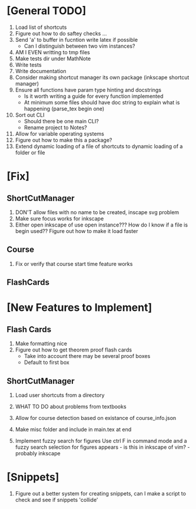 # [General TODO]
1. Load list of shortcuts
1. Figure out how to do saftey checks ...
1. Send 'a' to buffer in fucntion write latex if possible
    - Can I distinguish between two vim instances?
1. AM I EVEN writting to tmp files
1. Make tests dir under MathNote
1. Write tests
1. Write documentation
1. Consider making shortcut manager its own package (inkscape shortcut manager)
1. Ensure all functions have param type hinting and docstrings
    - Is it worth writing a guide for every function implemented
    - At minimum some files should have doc string to explain what is happening
      (parse_tex begin one)
1. Sort out CLI
    - Should there be one main CLI?
    - Rename project to Notes?
1. Allow for variable operating systems
1. Figure out how to make this a package?
1. Extend dynamic loading of a file of shortcuts to dynamic loading of a folder
   or file

# [Fix]
## ShortCutManager
1. DON'T allow files with no name to be created, inscape svg problem
1. Make sure focus works for inkscape
1. Either open inkscape of use open instance??? How do I know if a file is begin
   used?? Figure out how to make it load faster

## Course
1. Fix or verify that course start time feature works

## FlashCards



# [New Features to Implement]
## Flash Cards
1. Make formatting nice
1. Figure out how to get theorem proof flash cards
    - Take into account there may be several proof boxes
    - Default to first box

## ShortCutManager
1. Load user shortcuts from a directory
1. WHAT TO DO about problems from textbooks
1. Allow for course detection based on existance of course_info.json
1. Make misc folder and include in main.tex at end

1. Implement fuzzy search for figures
    Use ctrl F in command mode and a fuzzy search selection for figures appears
        - is this in inkscape of vim?
        - probably inkscape



# [Snippets]
1. Figure out a better system for creating snippets, can I make a script to
   check and see if snippets 'collide'




